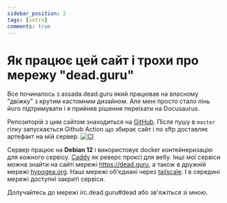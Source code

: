 ```yaml
---
sidebar_position: 2
tags: [intro]
comments: true
---
```


# Як працює цей сайт і трохи про мережу "dead.guru"

Все починалось з assada.dead.guru який працював на власному "двіжку" з крутим кастомним дизайном. Але мені просто стало лінь його підтримувати і я прийняв рішення переїхати на Docusaurus.

Репозиторій з цим сайтом знаходиться на [GitHub](https://github.com/assada/ut3usw.dead.guru/tree/master). Після пушу в `master` гілку запускається Github Action що збирає сайт і по sftp доставляє артефакт на мій сервер. [![CI](https://github.com/assada/ut3usw.dead.guru/actions/workflows/ci.yml/badge.svg)](https://github.com/assada/ut3usw.dead.guru/actions/workflows/ci.yml)

Сервер працює на **Debian 12** і використовує docker контейнеризацію для кожного сервісу. [Caddy](https://caddyserver.com/) як реверс проксі для вебу. Інші мої сервіси можна знайти на сайті мережі https://dead.guru, а також в дружній мережі [hypogea.org](https://hypogea.org). Наші мережі об'єднані через [tailscale](https://github.com/tailscale/tailscale). І в середині мережі доступні закриті сервіси.

Долучайтесь до мережі irc.dead.guru#dead або зв'яжіться зі мною.
